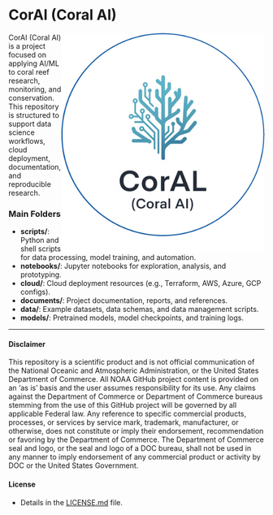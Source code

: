 # CorAI (Coral AI)

<a href="" target="_blank"><img src="./documents/images/logo5.png" align="right" alt="logo" width="400"/></a>

CorAI (Coral AI) is a project focused on applying AI/ML to coral reef research, monitoring, and conservation. This repository is structured to support data science workflows, cloud deployment, documentation, and reproducible research.

### Main Folders
- **scripts/**: Python and shell scripts for data processing, model training, and automation.
- **notebooks/**: Jupyter notebooks for exploration, analysis, and prototyping.
- **cloud/**: Cloud deployment resources (e.g., Terraform, AWS, Azure, GCP configs).
- **documents/**: Project documentation, reports, and references.
- **data/**: Example datasets, data schemas, and data management scripts.
- **models/**: Pretrained models, model checkpoints, and training logs.

----------
#### Disclaimer
This repository is a scientific product and is not official communication of the National Oceanic and Atmospheric Administration, or the United States Department of Commerce. All NOAA GitHub project content is provided on an ‘as is’ basis and the user assumes responsibility for its use. Any claims against the Department of Commerce or Department of Commerce bureaus stemming from the use of this GitHub project will be governed by all applicable Federal law. Any reference to specific commercial products, processes, or services by service mark, trademark, manufacturer, or otherwise, does not constitute or imply their endorsement, recommendation or favoring by the Department of Commerce. The Department of Commerce seal and logo, or the seal and logo of a DOC bureau, shall not be used in any manner to imply endorsement of any commercial product or activity by DOC or the United States Government.

#### License
- Details in the [LICENSE.md](./LICENSE.md) file.
